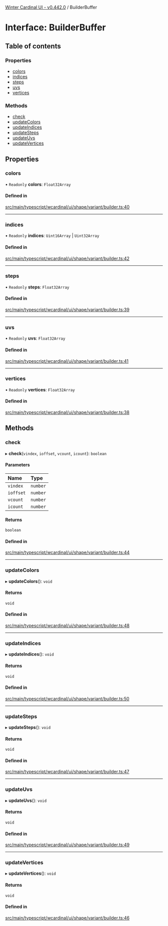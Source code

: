 [Winter Cardinal UI - v0.442.0](../index.md) / BuilderBuffer

# Interface: BuilderBuffer

## Table of contents

### Properties

- [colors](BuilderBuffer.md#colors)
- [indices](BuilderBuffer.md#indices)
- [steps](BuilderBuffer.md#steps)
- [uvs](BuilderBuffer.md#uvs)
- [vertices](BuilderBuffer.md#vertices)

### Methods

- [check](BuilderBuffer.md#check)
- [updateColors](BuilderBuffer.md#updatecolors)
- [updateIndices](BuilderBuffer.md#updateindices)
- [updateSteps](BuilderBuffer.md#updatesteps)
- [updateUvs](BuilderBuffer.md#updateuvs)
- [updateVertices](BuilderBuffer.md#updatevertices)

## Properties

### colors

• `Readonly` **colors**: `Float32Array`

#### Defined in

[src/main/typescript/wcardinal/ui/shape/variant/builder.ts:40](https://github.com/winter-cardinal/winter-cardinal-ui/blob/v0.442.0/src/main/typescript/wcardinal/ui/shape/variant/builder.ts#L40)

___

### indices

• `Readonly` **indices**: `Uint16Array` \| `Uint32Array`

#### Defined in

[src/main/typescript/wcardinal/ui/shape/variant/builder.ts:42](https://github.com/winter-cardinal/winter-cardinal-ui/blob/v0.442.0/src/main/typescript/wcardinal/ui/shape/variant/builder.ts#L42)

___

### steps

• `Readonly` **steps**: `Float32Array`

#### Defined in

[src/main/typescript/wcardinal/ui/shape/variant/builder.ts:39](https://github.com/winter-cardinal/winter-cardinal-ui/blob/v0.442.0/src/main/typescript/wcardinal/ui/shape/variant/builder.ts#L39)

___

### uvs

• `Readonly` **uvs**: `Float32Array`

#### Defined in

[src/main/typescript/wcardinal/ui/shape/variant/builder.ts:41](https://github.com/winter-cardinal/winter-cardinal-ui/blob/v0.442.0/src/main/typescript/wcardinal/ui/shape/variant/builder.ts#L41)

___

### vertices

• `Readonly` **vertices**: `Float32Array`

#### Defined in

[src/main/typescript/wcardinal/ui/shape/variant/builder.ts:38](https://github.com/winter-cardinal/winter-cardinal-ui/blob/v0.442.0/src/main/typescript/wcardinal/ui/shape/variant/builder.ts#L38)

## Methods

### check

▸ **check**(`vindex`, `ioffset`, `vcount`, `icount`): `boolean`

#### Parameters

| Name | Type |
| :------ | :------ |
| `vindex` | `number` |
| `ioffset` | `number` |
| `vcount` | `number` |
| `icount` | `number` |

#### Returns

`boolean`

#### Defined in

[src/main/typescript/wcardinal/ui/shape/variant/builder.ts:44](https://github.com/winter-cardinal/winter-cardinal-ui/blob/v0.442.0/src/main/typescript/wcardinal/ui/shape/variant/builder.ts#L44)

___

### updateColors

▸ **updateColors**(): `void`

#### Returns

`void`

#### Defined in

[src/main/typescript/wcardinal/ui/shape/variant/builder.ts:48](https://github.com/winter-cardinal/winter-cardinal-ui/blob/v0.442.0/src/main/typescript/wcardinal/ui/shape/variant/builder.ts#L48)

___

### updateIndices

▸ **updateIndices**(): `void`

#### Returns

`void`

#### Defined in

[src/main/typescript/wcardinal/ui/shape/variant/builder.ts:50](https://github.com/winter-cardinal/winter-cardinal-ui/blob/v0.442.0/src/main/typescript/wcardinal/ui/shape/variant/builder.ts#L50)

___

### updateSteps

▸ **updateSteps**(): `void`

#### Returns

`void`

#### Defined in

[src/main/typescript/wcardinal/ui/shape/variant/builder.ts:47](https://github.com/winter-cardinal/winter-cardinal-ui/blob/v0.442.0/src/main/typescript/wcardinal/ui/shape/variant/builder.ts#L47)

___

### updateUvs

▸ **updateUvs**(): `void`

#### Returns

`void`

#### Defined in

[src/main/typescript/wcardinal/ui/shape/variant/builder.ts:49](https://github.com/winter-cardinal/winter-cardinal-ui/blob/v0.442.0/src/main/typescript/wcardinal/ui/shape/variant/builder.ts#L49)

___

### updateVertices

▸ **updateVertices**(): `void`

#### Returns

`void`

#### Defined in

[src/main/typescript/wcardinal/ui/shape/variant/builder.ts:46](https://github.com/winter-cardinal/winter-cardinal-ui/blob/v0.442.0/src/main/typescript/wcardinal/ui/shape/variant/builder.ts#L46)
